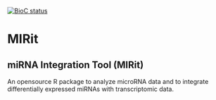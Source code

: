 <!-- badges: start -->
  [![BioC status](http://www.bioconductor.org/shields/build/release/bioc/MIRit.svg)](https://bioconductor.org/checkResults/release/bioc-LATEST/MIRit)
<!-- badges: end -->

# MIRit

## miRNA Integration Tool (MIRit)

An opensource R package to analyze microRNA data and to integrate differentially expressed miRNAs with transcriptomic data. 
